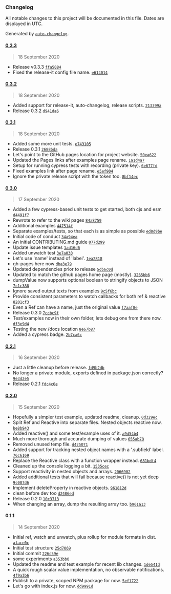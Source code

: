 ### Changelog

All notable changes to this project will be documented in this file. Dates are displayed in UTC.

Generated by [`auto-changelog`](https://github.com/CookPete/auto-changelog).

#### [0.3.3](https://github.com/appurist/reactivator/compare/0.3.2...0.3.3)

> 18 September 2020

- Release v0.3.3 [`ffa5084`](https://github.com/appurist/reactivator/commit/ffa50849d2bbc26020a6fb3beef93e430b568478)
- Fixed the release-it config file name. [`e614014`](https://github.com/appurist/reactivator/commit/e614014c6927b7bba6f4bfb2a7f2b2312692ace7)

#### [0.3.2](https://github.com/appurist/reactivator/compare/0.3.1...0.3.2)

> 18 September 2020

- Added support for release-it, auto-changelog, release scripts. [`213399a`](https://github.com/appurist/reactivator/commit/213399a1bc5101cf5ff6aa9168570dc2fad0d833)
- Release 0.3.2 [`d941da6`](https://github.com/appurist/reactivator/commit/d941da6670a87501ce292f0a6ffd5df07008f8f3)

#### [0.3.1](https://github.com/appurist/reactivator/compare/0.3.0...0.3.1)

> 18 September 2020

- Added some more unit tests. [`e743105`](https://github.com/appurist/reactivator/commit/e7431057207c3829217b7f1ecd58f5ff8910b757)
- Release 0.3.1 [`2688bda`](https://github.com/appurist/reactivator/commit/2688bda44323847969f15a05542932ddfb3a50e9)
- Let's point to the GitHub pages location for project website. [`50ea622`](https://github.com/appurist/reactivator/commit/50ea622f93376784bb95ca31d6b1472bbcfd42e5)
- Updated the Pages links after examples page rename. [`1a1d4a7`](https://github.com/appurist/reactivator/commit/1a1d4a7ab8b5bcfe69a5a940cd1f6626ab678648)
- Setup for running cypress tests with recording (private key). [`6e677fd`](https://github.com/appurist/reactivator/commit/6e677fdefe34f75f8e6a997d54f3433bc4eb627d)
- Fixed examples link after page rename. [`e5ef904`](https://github.com/appurist/reactivator/commit/e5ef904488990f846c4cbf46a97028aad9bbc7ab)
- Ignore the private release script with the token too. [`8bf14ec`](https://github.com/appurist/reactivator/commit/8bf14ec9b603c181e2a1d8b52ae7eda958ff6e96)

#### [0.3.0](https://github.com/appurist/reactivator/compare/0.2.1...0.3.0)

> 17 September 2020

- Added a few cypress-based unit tests to get started, both cjs and esm [`d4491f7`](https://github.com/appurist/reactivator/commit/d4491f76c4e751c28521b56d96d00587001b44b2)
- Rewrote to refer to the wiki pages [`84a8759`](https://github.com/appurist/reactivator/commit/84a8759d36fd32034e2d173ff9fc668bbff9da36)
- Additional examples [`447514f`](https://github.com/appurist/reactivator/commit/447514fc9b2af83c2fa4785ccaf47f40be56487a)
- Separate examples/tests, so that each is as simple as possible [`ed0d9be`](https://github.com/appurist/reactivator/commit/ed0d9bec1c4e0586120885f286928bc819dd6805)
- Initial code of conduct [`34a94ea`](https://github.com/appurist/reactivator/commit/34a94ea93425cdc8e2f3ae851b23788c87fba838)
- An initial CONTRIBUTING.md guide [`077d299`](https://github.com/appurist/reactivator/commit/077d299ecc48e8157a59878d0efde85a9a018953)
- Update issue templates [`1ad16d6`](https://github.com/appurist/reactivator/commit/1ad16d6526a4706751675fe07f6ab57c040fd779)
- Added unwatch test [`3e7a030`](https://github.com/appurist/reactivator/commit/3e7a0302b57a9699531822bc643a8806ab74defd)
- Let's use 'name' instead of 'label'. [`1ea2818`](https://github.com/appurist/reactivator/commit/1ea281889d446d32320da231c858478a1f258941)
- gh-pages here now [`dba3e79`](https://github.com/appurist/reactivator/commit/dba3e79cb14bd18d273fafe5b33bbffd81823ffc)
- Updated dependencies prior to release [`5cb6c0d`](https://github.com/appurist/reactivator/commit/5cb6c0d655aeddb88da3d0a9e183f4d0da9a940e)
- Updated to match the github pages home page (mostly). [`3265bb6`](https://github.com/appurist/reactivator/commit/3265bb699c5a2484c55225eabc2e1b0809135e18)
- dumpValue now supports optional boolean to stringify objects to JSON [`7c1c388`](https://github.com/appurist/reactivator/commit/7c1c388a935651d5188d832cded333b5eadecca1)
- Ignore saved output texts from examples [`9c5f6bc`](https://github.com/appurist/reactivator/commit/9c5f6bc12d860a7a5e733aeafdb76dccb876e58c)
- Provide consistent parameters to watch callbacks for both ref & reactive [`8201cf3`](https://github.com/appurist/reactivator/commit/8201cf35756a1f77ae9104949165183e11475fef)
- Even a Ref can have a name, just the original value [`f7aaf8e`](https://github.com/appurist/reactivator/commit/f7aaf8ec5300a4abc351949cffcfed60f6f0ff76)
- Release 0.3.0 [`7ccbc9f`](https://github.com/appurist/reactivator/commit/7ccbc9f658ded828ae74be2357a964922baef378)
- Test/examples now in their own folder, lets debug one from there now. [`df3e9d4`](https://github.com/appurist/reactivator/commit/df3e9d422228743533a33c81aa107d5fe5bd811a)
- Testing the new /docs location [`8e67b87`](https://github.com/appurist/reactivator/commit/8e67b87c46d4612364f6ce9f9161af8f5dd43a4d)
- Added a cypress badge. [`2b7ca6c`](https://github.com/appurist/reactivator/commit/2b7ca6c62c02bf457594559b71f09dace4ed6be9)

#### [0.2.1](https://github.com/appurist/reactivator/compare/0.2.0...0.2.1)

> 16 September 2020

- Just a little cleanup before release. [`fd9b2db`](https://github.com/appurist/reactivator/commit/fd9b2db13ccc6e565a31103e7354ca954c28cfe9)
- No longer a private module, exports defined in package.json correctly? [`9e3d2e5`](https://github.com/appurist/reactivator/commit/9e3d2e5310739a60cebe726686c2b0c5d6814eec)
- Release 0.2.1 [`fdc4c6e`](https://github.com/appurist/reactivator/commit/fdc4c6e8f4a35ebf262eab3db4d5361d0dc43d25)

#### [0.2.0](https://github.com/appurist/reactivator/compare/0.1.1...0.2.0)

> 15 September 2020

- Hopefully a simpler test example, updated readme, cleanup. [`0d329ec`](https://github.com/appurist/reactivator/commit/0d329ecaf2a31f78a15d3ed50bd3fee44fae3474)
- Split Ref and Reactive into separate files. Nested objects reactive now. [`be8b943`](https://github.com/appurist/reactivator/commit/be8b94390ef6847dc591bf56ea50bdde49d1ec83)
- Added reactive() and some test/example uses of it. [`a9d54b4`](https://github.com/appurist/reactivator/commit/a9d54b4ffa160bca0d0d4e15c6c1949dc108d891)
- Much more thorough and accurate dumping of values [`655ab78`](https://github.com/appurist/reactivator/commit/655ab78f34ed8a6dcc0b8e6fcf3f7ab8aab24834)
- Removed unused temp file. [`d425071`](https://github.com/appurist/reactivator/commit/d4250712932a3664ad4071744fcddada52cad296)
- Added support for tracking nested object names with a '.subfield' label. [`76c6169`](https://github.com/appurist/reactivator/commit/76c616931c858558ceb61f655babed1d488501fe)
- Replace the Reactive class with a function wrapper instead. [`681bdf4`](https://github.com/appurist/reactivator/commit/681bdf42e5f78d166e954eacb61a869c8fa1795d)
- Cleaned up the console logging a bit. [`1535cec`](https://github.com/appurist/reactivator/commit/1535ceca5e016c291f48688b8c0eebbd6d7757d3)
- Support reactivity in nested objects and arrays. [`2066902`](https://github.com/appurist/reactivator/commit/2066902653aeb0ace058e726620c71dfe51b5434)
- Added additional tests that will fail because reactive() is not yet deep [`9c087d6`](https://github.com/appurist/reactivator/commit/9c087d619c1d72a12d3ef7c264e5fb746e9938c0)
- Implement deleteProperty in reactive objects. [`961812d`](https://github.com/appurist/reactivator/commit/961812d1504bca4b3dd92f5911b165fbd8c9a47d)
- clean before dev too [`d2486ed`](https://github.com/appurist/reactivator/commit/d2486edb6f7d6231be8f931e1081cb4dd5d8a287)
- Release 0.2.0 [`10c3713`](https://github.com/appurist/reactivator/commit/10c37132d588c023e5018d0ec3d7716742a1d3f5)
- When changing an array, dump the resulting array too. [`b961a13`](https://github.com/appurist/reactivator/commit/b961a13149d6dc7671ceabde482bb728bd18d997)

#### 0.1.1

> 14 September 2020

- Initial ref, watch and unwatch, plus rollup for module formats in dist. [`aface0c`](https://github.com/appurist/reactivator/commit/aface0cb612e9c8957dd8275b7c5faadf0c01736)
- Initial test structure [`25d7069`](https://github.com/appurist/reactivator/commit/25d7069517a38ffa32ddb9cd13755e7553b13a06)
- Initial commit [`226c59e`](https://github.com/appurist/reactivator/commit/226c59e756b1ceff778f821bc6ea66c188dbb3d2)
- some experiments [`a353bb0`](https://github.com/appurist/reactivator/commit/a353bb01165ec72e936b1cd289d0474d633c5bf9)
- Updated the readme and test example for recent lib changes. [`1de541d`](https://github.com/appurist/reactivator/commit/1de541dff30e28cd02bd45a62ddcd9dbf97f9aed)
- A quick rough scalar value implementation, no observable notifications. [`4f9a3b6`](https://github.com/appurist/reactivator/commit/4f9a3b65a8caba3708ed3aa5779a80ad8f963a77)
- Publish to a private, scoped NPM package for now. [`5ef1722`](https://github.com/appurist/reactivator/commit/5ef1722e451a6ea8eb7ebb4507c64c1c8d7b4a7a)
- Let's go with index.js for now. [`dd9991d`](https://github.com/appurist/reactivator/commit/dd9991df2bacdfb6681a8777dddd3609530e64c4)

